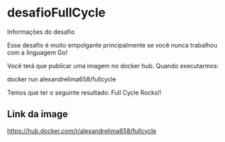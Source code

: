 # desafioFullCycle

Informações do desafio

Esse desafio é muito empolgante principalmente se você nunca trabalhou com a linguagem Go!

Você terá que publicar uma imagem no docker hub. Quando executarmos:

docker run alexandrelima658/fullcycle

Temos que ter o seguinte resultado: Full Cycle Rocks!!

## Link da image 
https://hub.docker.com/r/alexandrelima658/fullcycle
